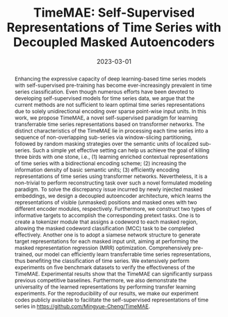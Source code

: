 ---
title: "TimeMAE: Self-Supervised Representations of Time Series with Decoupled Masked Autoencoders"
authors:
- Mingyue Cheng
- Qi Liu
- Zhiding Liu
- Hao Zhang
- Rujiao Zhang
- Enhong Chen

date: "2023-03-01"
doi: "10.48550/arXiv.2303.00320"

publication_types: ["article"]
publication: "arXiv"
publication_short: "arXiv"

abstract: Enhancing the expressive capacity of deep learning-based time series models with self-supervised pre-training has become ever-increasingly prevalent in time series classification. Even though numerous efforts have been devoted to developing self-supervised models for time series data, we argue that the current methods are not sufficient to learn optimal time series representations due to solely unidirectional encoding over sparse point-wise input units. In this work, we propose TimeMAE, a novel self-supervised paradigm for learning transferrable time series representations based on transformer networks. The distinct characteristics of the TimeMAE lie in processing each time series into a sequence of non-overlapping sub-series via window-slicing partitioning, followed by random masking strategies over the semantic units of localized sub-series. Such a simple yet effective setting can help us achieve the goal of killing three birds with one stone, i.e., (1) learning enriched contextual representations of time series with a bidirectional encoding scheme; (2) increasing the information density of basic semantic units; (3) efficiently encoding representations of time series using transformer networks. Nevertheless, it is a non-trivial to perform reconstructing task over such a novel formulated modeling paradigm. To solve the discrepancy issue incurred by newly injected masked embeddings, we design a decoupled autoencoder architecture, which learns the representations of visible (unmasked) positions and masked ones with two different encoder modules, respectively. Furthermore, we construct two types of informative targets to accomplish the corresponding pretext tasks. One is to create a tokenizer module that assigns a codeword to each masked region, allowing the masked codeword classification (MCC) task to be completed effectively. Another one is to adopt a siamese network structure to generate target representations for each masked input unit, aiming at performing the masked representation regression (MRR) optimization. Comprehensively pre-trained, our model can efficiently learn transferrable time series representations, thus benefiting the classification of time series. We extensively perform experiments on five benchmark datasets to verify the effectiveness of the TimeMAE. Experimental results show that the TimeMAE can significantly surpass previous competitive baselines. Furthermore, we also demonstrate the universality of the learned representations by performing transfer learning experiments. For the reproducibility of our results, we make our experiment codes publicly available to facilitate the self-supervised representations of time series in https://github.com/Mingyue-Cheng/TimeMAE.

---